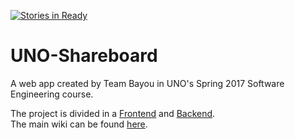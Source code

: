[![Stories in Ready](https://badge.waffle.io/team-bayou/UNO-Shareboard.png?label=ready&title=Ready)](https://waffle.io/team-bayou/UNO-Shareboard-WebApp)
# UNO-Shareboard
A web app created by Team Bayou in UNO's Spring 2017 Software Engineering course.

The project is divided in a [Frontend](https://github.com/team-bayou/UNO-Shareboard-WebApp) and [Backend](https://github.com/team-bayou/UNO-Shareboard).  
The main wiki can be found [here](https://github.com/team-bayou/UNO-Shareboard/wiki).
